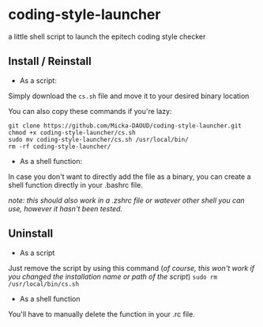# coding-style-launcher
a little shell script to launch the epitech coding style checker

## Install / Reinstall
* As a script:

Simply download the `cs.sh` file and move it to your desired binary location

You can also copy these commands if you're lazy:

```
git clone https://github.com/Micka-DAOUD/coding-style-launcher.git
chmod +x coding-style-launcher/cs.sh 
sudo mv coding-style-launcher/cs.sh /usr/local/bin/
rm -rf coding-style-launcher/
```

* As a shell function:

In case you don't want to directly add the file as a binary, you can create a shell function directly in your .bashrc file.

*note: this should also work in a .zshrc file or watever other shell you can use, however it hasn't been tested.*

## Uninstall
* As a script

Just remove the script by using this command (*of course, this won't work if you changed the installation name or path of the script*)
```sudo rm /usr/local/bin/cs.sh```

* As a shell function

You'll have to manually delete the function in your .rc file.
